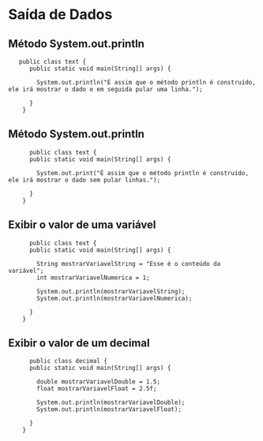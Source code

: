 # Saída de Dados

## Método System.out.println
 
       public class text {
          public static void main(String[] args) {

            System.out.println("É assim que o método println é construído, ele irá mostrar o dado e em seguida pular uma linha.");

          }
        }


## Método System.out.println

          public class text {
          public static void main(String[] args) {

            System.out.print("É assim que o método println é construído, ele irá mostrar o dado sem pular linhas.");

          }
        }


## Exibir o valor de uma variável

          public class text {
          public static void main(String[] args) {

            String mostrarVariavelString = "Esse é o conteúdo da variável";
            int mostrarVariavelNumerica = 1;

            System.out.println(mostrarVariavelString);
            System.out.println(mostrarVariavelNumerica);

          }
        }


## Exibir o valor de um decimal

          public class decimal {
          public static void main(String[] args) {

            double mostrarVariavelDouble = 1.5;
            float mostrarVariavelFloat = 2.5f;

            System.out.println(mostrarVariavelDouble);
            System.out.println(mostrarVariavelFloat);

          }
        }
